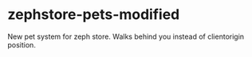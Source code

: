 # zephstore-pets-modified
New pet system for zeph store.
Walks behind you instead of clientorigin position.
